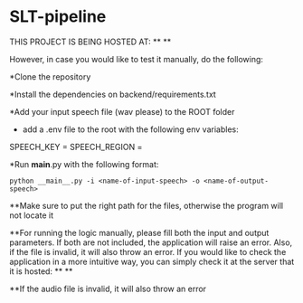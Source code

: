 # SLT-pipeline

THIS PROJECT IS BEING HOSTED AT: ** **

However, in case you would like to test it manually, do the following: 

*Clone the repository 

*Install the dependencies on backend/requirements.txt

*Add your input speech file (wav please) to the ROOT folder 

* add a .env file to the root with the following env variables:

SPEECH_KEY = <your-azure-api-key-for-ASR>
SPEECH_REGION = <your-azure-speech-region>

*Run __main__.py with the following format:

    python __main__.py -i <name-of-input-speech> -o <name-of-output-speech>

**Make sure to put the right path for the files, otherwise the program will not locate it

**For running the logic manually, please fill both the input and output parameters. If both are not included, the application will raise an error. Also, if the file is invalid, it will also throw an error. If you would like to check the application in a more intuitive way, you can simply check it at the server that it is hosted: ** **

**If the audio file is invalid, it will also throw an error
